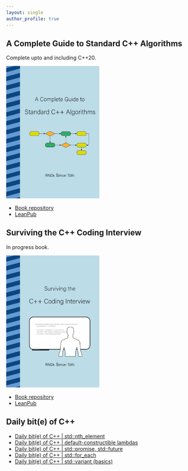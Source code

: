 ```yaml
---
layout: single
author_profile: true
---
```


## A Complete Guide to Standard C++ Algorithms

Complete upto and including C++20.

[<img src="assets/images/book_algorithms_cover.png" width="50%">](https://leanpub.com/cpp-algorithms-guide)

- [Book repository](https://github.com/HappyCerberus/book-cpp-algorithms)
- [LeanPub](https://leanpub.com/cpp-algorithms-guide)

## Surviving the C++ Coding Interview

In progress book.

[<img src="assets/images/book_coding_interview_cover.png" width="50%">](https://leanpub.com/cpp-coding-interview)

- [Book repository](https://leanpub.com/cpp-coding-interview)
- [LeanPub](https://leanpub.com/cpp-coding-interview)

## Daily bit(e) of C++

<ul>
<!-- SUBSTACK:START --><li><a href="https://medium.com/@simontoth/daily-bit-e-of-c-std-nth-element-f540b64deba3?source=rss-1e1de1006a93------2">Daily bit&lpar;e&rpar; of C++ | std::nth_element</a></li><li><a href="https://medium.com/@simontoth/daily-bit-e-of-c-default-constructible-lambdas-cbdcf6d0cd1f?source=rss-1e1de1006a93------2">Daily bit&lpar;e&rpar; of C++ | default-constructible lambdas</a></li><li><a href="https://medium.com/@simontoth/daily-bit-e-of-c-std-promise-std-future-4af3b6dd23ac?source=rss-1e1de1006a93------2">Daily bit&lpar;e&rpar; of C++ | std::promise, std::future</a></li><li><a href="https://medium.com/@simontoth/daily-bit-e-of-c-std-for-each-fc430114d033?source=rss-1e1de1006a93------2">Daily bit&lpar;e&rpar; of C++ | std::for_each</a></li><li><a href="https://medium.com/@simontoth/daily-bit-e-of-c-std-variant-basics-9f87a4eab8cc?source=rss-1e1de1006a93------2">Daily bit&lpar;e&rpar; of C++ | std::variant &lpar;basics&rpar;</a></li><!-- SUBSTACK:END -->
</ul>